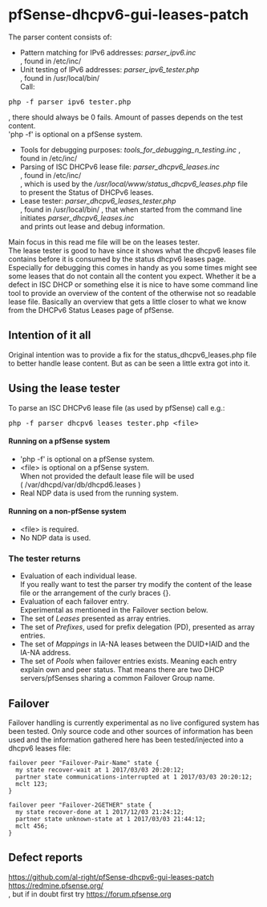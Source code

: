 # pfSense-dhcpv6-gui-leases-patch

The parser content consists of:
* Pattern matching for IPv6 addresses: *parser_ipv6.inc*<br/>
, found in /etc/inc/
* Unit testing of IPv6 addresses: *parser_ipv6_tester.php*<br/>
, found in /usr/local/bin/<br/>
Call:
<pre>php -f parser_ipv6_tester.php</pre>
, there should always be 0 fails. Amount of passes depends on the test content.<br/>
'php -f' is optional on a pfSense system.
* Tools for debugging purposes: *tools_for_debugging_n_testing.inc*
, found in /etc/inc/
* Parsing of ISC DHCPv6 lease file: *parser_dhcpv6_leases.inc*<br/>
, found in /etc/inc/<br/>
, which is used by the */usr/local/www/status_dhcpv6_leases.php* file<br/>
to present the Status of DHCPv6 leases.
* Lease tester: *parser_dhcpv6_leases_tester.php*<br/>
, found in /usr/local/bin/
, that when started from the command line initiates *parser_dhcpv6_leases.inc*<br/>
and prints out lease and debug information.

Main focus in this read me file will be on the leases tester.<br/>
The lease tester is good to have since it shows what the dhcpv6 leases file
contains before it is consumed by the status dhcpv6 leases page.<br/>
Especially for debugging this comes in handy as you some times might see some
leases that do not contain all the content you expect. Whether it be a defect
in ISC DHCP or something else it is nice to have some command line tool to
provide an overview of the content of the otherwise not so readable lease file.
Basically an overview that gets a little closer to what we know from the
DHCPv6 Status Leases page of pfSense.

## Intention of it all
Original intention was to provide a fix for the status_dhcpv6_leases.php file
to better handle lease content. But as can be seen a little extra got into it.

## Using the lease tester
To parse an ISC DHCPv6 lease file (as used by pfSense) call e.g.:<br/>
<pre>php -f parser_dhcpv6_leases_tester.php &lt;file&gt;</pre>

#### Running on a pfSense system
* 'php -f' is optional on a pfSense system.
* &lt;file&gt; is optional on a pfSense system.<br/>
When not provided the default lease file will be used<br/>
( /var/dhcpd/var/db/dhcpd6.leases )
* Real NDP data is used from the running system.

#### Running on a non-pfSense system
* &lt;file&gt; is required.
* No NDP data is used.

### The tester returns
* Evaluation of each individual lease.<br/>
If you really want to test the parser try modify the content of the lease file
or the arrangement of the curly braces {}.
* Evaluation of each failover entry.<br/>
Experimental as mentioned in the Failover section below.
* The set of *Leases* presented as array entries.
* The set of *Prefixes*, used for prefix delegation (PD), presented as array
entries.
* The set of *Mappings* in IA-NA leases between the DUID+IAID and the IA-NA address.
* The set of *Pools* when failover entries exists. Meaning each entry explain
own and peer status. That means there are two DHCP servers/pfSenses sharing a
common Failover Group name.

## Failover
Failover handling is currently experimental as no live configured system has
been tested. Only source code and other sources of information has been used
and the information gathered here has been tested/injected into a dhcpv6 leases
file:<br/>
<pre><code>failover peer "Failover-Pair-Name" state {
  my state recover-wait at 1 2017/03/03 20:20:12;
  partner state communications-interrupted at 1 2017/03/03 20:20:12;
  mclt 123;
}

failover peer "Failover-2GETHER" state {
  my state recover-done at 1 2017/12/03 21:24:12;
  partner state unknown-state at 1 2017/03/03 21:44:12;
  mclt 456;
}</code></pre>

## Defect reports
https://github.com/al-right/pfSense-dhcpv6-gui-leases-patch<br/>
https://redmine.pfsense.org/<br/>
, but if in doubt first try https://forum.pfsense.org
